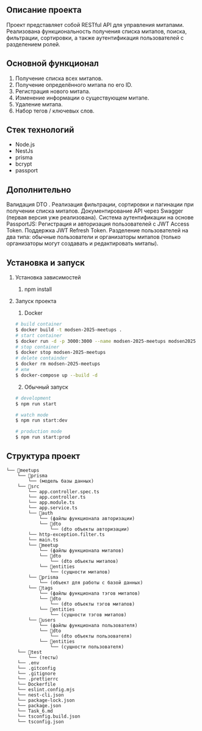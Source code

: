 ## Описание проекта

Проект представляет собой RESTful API для управления митапами. Реализована функциональность получения списка митапов, поиска, фильтрации, сортировки, а также аутентификация пользователей с разделением ролей.

## Основной функционал

1. Получение списка всех митапов.
2. Получение определённого митапа по его ID.
3. Регистрация нового митапа.
4. Изменение информации о существующем митапе.
5. Удаление митапа.
6. Набор тегов / ключевых слов.

## Cтек технологий

- Node.js
- NestJs
- prisma
- bcrypt
- passport

## Дополнительно

Валидация DTO .
Реализация фильтрации, сортировки и пагинации при получении списка митапов.
Документирование API через Swagger (первая версия уже реализована).
Система аутентификации на основе PassportJS:
Регистрация и авторизация пользователей с JWT Access Token.
Поддержка JWT Refresh Token.
Разделение пользователей на два типа: обычные пользователи и организаторы митапов (только организаторы могут создавать и редактировать митапы).

## Установка и запуск

1. Установка зависимостей

   1. npm install

2. Запуск проекта

   1. Docker

   ```bash
   # build container
   $ docker build -t modsen-2025-meetups .
   # start container
   $ docker run -d -p 3000:3000 --name modsen-2025-meetups modsen2025
   # stop container
   $ docker stop modsen-2025-meetups
   # delete containder
   $ docker rm modsen-2025-meetups
   # или
   $ docker-compose up --build -d
   ```

   2. Обычный запуск

   ```bash
   # development
   $ npm run start

   # watch mode
   $ npm run start:dev

   # production mode
   $ npm run start:prod
   ```

## Структура проект

```
└── 📁meetups
    └── 📁prisma
        └── (модель базы данных)
    └── 📁src
        └── app.controller.spec.ts
        └── app.controller.ts
        └── app.module.ts
        └── app.service.ts
        └── 📁auth
            └── (файлы функционала авторизации)
            └── 📁dto
                └── (dto объекты авторизации)
        └── http-exception.filter.ts
        └── main.ts
        └── 📁meetup
            └── (файлы функционала митапов)
            └── 📁dto
                └── (dto объекты митапов)
            └── 📁entities
                └── (сущности митапов)
        └── 📁prisma
            └── (объект для работы с базой данных)
        └── 📁tags
            └── (файлы функционала тэгов митапов)
            └── 📁dto
                └── (dto объекты тэгов митапов)
            └── 📁entities
                └── (сущности тэгов митапов)
        └── 📁users
            └── (файлы функционала пользователя)
            └── 📁dto
                └── (dto объекты пользователя)
            └── 📁entities
                └── (сущности пользователя)
    └── 📁test
        └── (тесты)
    └── .env
    └── .gitconfig
    └── .gitignore
    └── .prettierrc
    └── Dockerfile
    └── eslint.config.mjs
    └── nest-cli.json
    └── package-lock.json
    └── package.json
    └── Task_6.md
    └── tsconfig.build.json
    └── tsconfig.json
```
